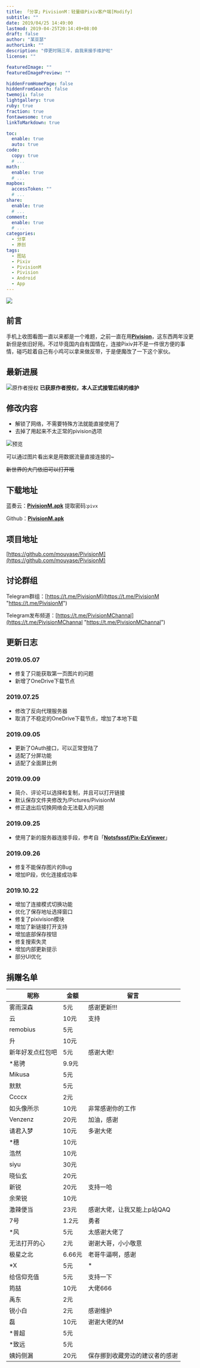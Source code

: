 ```yaml
---
title: 「分享」PivisionM：轻量级Pixiv客户端[Modify]
subtitle: ""
date: 2019/04/25 14:49:00
lastmod: 2019-04-25T20:14:49+08:00
draft: false
author: "某亚瑟"
authorLink: ""
description: "停更时隔三年，由我来接手维护啦"
license: ""

featuredImage: ""
featuredImagePreview: ""

hiddenFromHomePage: false
hiddenFromSearch: false
twemoji: false
lightgallery: true
ruby: true
fraction: true
fontawesome: true
linkToMarkdown: true

toc:
  enable: true
  auto: true
code:
  copy: true
  # ...
math:
  enable: true
  # ...
mapbox:
  accessToken: ""
  # ...
share:
  enable: true
  # ...
comment:
  enable: true
  # ...
categories: 
  - 分享
  - 原创
tags: 
  - 图站
  - Pixiv
  - PivisionM
  - Pivision
  - Android
  - App
---
```


<!--more-->

![](https://cdn.jsdelivr.net/gh/mouyase/Yojigen.Tech@master/static/assets/8/cover.jpg)

## 前言
手机上收图看图一直以来都是一个难题，之前一直在用[**Pivision**](https://www.coolapk.com/apk/com.reiya.pixiv)，这东西两年没更新但是依旧好用。不过毕竟国内自有国情在，连接Pixiv并不是一件很方便的事情，碰巧趁着自己有小鸡可以拿来做反带，于是便魔改了一下这个家伙。

## 最新进展
![原作者授权](https://cdn.jsdelivr.net/gh/mouyase/Yojigen.Tech@master/static/assets/8/1.jpg)
**已获原作者授权，本人正式接管后续的维护**

## 修改内容

 - 解锁了网络，不需要特殊方法就能直接使用了
 - 去掉了用起来不太正常的pivision选项

![预览](https://cdn.jsdelivr.net/gh/mouyase/Yojigen.Tech@master/static/assets/8/2.jpg)

可以通过图片看出来是用数据流量直接连接的~

~~新世界的大门依旧可以打开哦~~

## 下载地址

蓝奏云：[**PivisionM.apk**](https://www.lanzous.com/b00n5cwdg) 提取密码:`pivx`

Github：[**PivisionM.apk**](https://github.com/mouyase/PivisionM/releases/latest/download/PivisionM.apk "PivisionM.apk")

## 项目地址

[https://github.com/mouyase/PivisionM](https://github.com/mouyase/PivisionM)


## 讨论群组

Telegram群组：[https://t.me/PivisionM](https://t.me/PivisionM "https://t.me/PivisionM")

Telegram发布频道：[https://t.me/PivisionMChannal](https://t.me/PivisionMChannal "https://t.me/PivisionMChannal")

## 更新日志
### 2019.05.07

 - 修复了只能获取第一页图片的问题
 - 新增了OneDrive下载节点

### 2019.07.25

 - 修改了反向代理服务器
 - 取消了不稳定的OneDrive下载节点，增加了本地下载

### 2019.09.05

 - 更新了OAuth接口，可以正常登陆了
 - 适配了分屏功能
 - 适配了全面屏比例

### 2019.09.09

 - 简介、评论可以选择和复制，并且可以打开链接
 - 默认保存文件夹修改为/Pictures/PivisionM
 - 修正退出后切换网络会无法载入的问题

### 2019.09.25

 - 使用了新的服务器连接手段，参考自「[**Notsfsssf/Pix-EzViewer**](https://github.com/Notsfsssf/Pix-EzViewer "Notsfsssf/Pix-EzViewer")」

### 2019.09.26

 - 修复不能保存图片的Bug
 - 增加IP段，优化连接成功率

### 2019.10.22

 - 增加了连接模式切换功能
 - 优化了保存地址选择窗口
 - 修复了pixivision模块
 - 增加了新链接打开支持
 - 增加底部保存按钮
 - 修复搜索失灵
 - 增加内部更新提示
 - 部分UI优化

## 捐赠名单
|昵称|金额|留言|
| ------------ | ------------ | ------------ |
|雾雨深森|5元|感谢更新!!!|
|云|10元|支持|
|remobius|5元| |
|升|10元| |
|新年好发点红包吧|5元|感谢大佬!|
|\*易骋|9.9元| |
|Mikusa|5元| |
|默默|5元| |
|Ccccx|2元| |
|如头像所示|10元|非常感谢你的工作|
|Venzenz|20元|加油，感谢|
|请君入梦|10元|多谢大佬|
|\*穗|10元| |
|浩然|10元| |
|siyu|30元| |
|晓仙玄|20元| |
|新锐|20元|支持一哈|
|余荣锐|10元| |
|激辣便当|23元|感谢大佬，让我又能上p站QAQ|
|7号|1.2元|勇者|
|\*风|5元|太感谢大佬了|
|无法打开的心|2元|谢谢大哥，小小敬意|
|极星之北|6.66元|老哥牛逼啊，感谢|
|\*X|5元|\*|
|给信仰充值|5元|支持一下|
|筠喆|10元|大佬666|
|禹东|2元| |
|锐小白|2元|感谢维护|
|磊|10元|谢谢大佬的M|
|\*普超|5元| |
|\*致远|5元| |
|姨妈侧漏|20元|保存挪到收藏旁边的建议者的感谢|